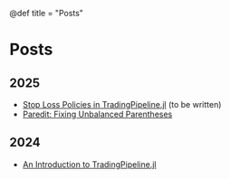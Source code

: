 @def title = "Posts"

# Posts

## 2025

- [Stop Loss Policies in TradingPipeline.jl](#not-yet) (to be written)
- [Paredit: Fixing Unbalanced Parentheses](/posts/paredit-fixing-unbalanced-parentheses/)

## 2024

- [An Introduction to TradingPipeline.jl](/posts/an-introduction-to-tradingpipeline-jl/)

